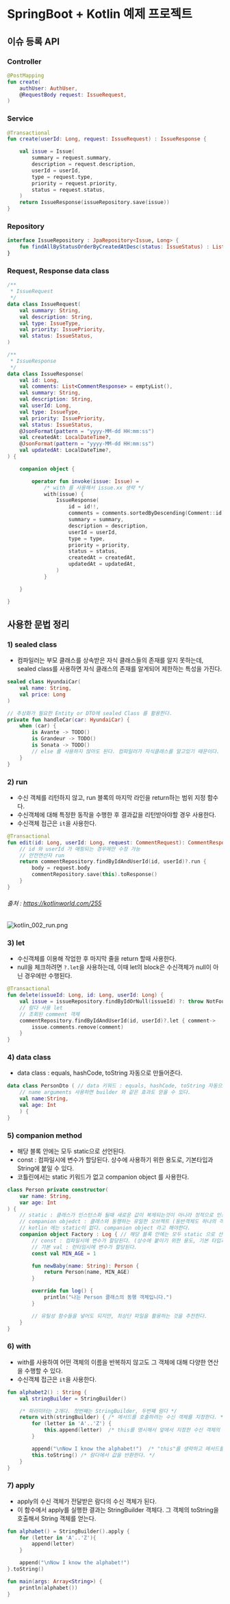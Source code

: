 # SpringBoot + Kotlin 예제 프로젝트

## 이슈 등록 API

### Controller
```kotlin
@PostMapping
fun create(
    authUser: AuthUser,
    @RequestBody request: IssueRequest,
) 
```

### Service
```kotlin
@Transactional
fun create(userId: Long, request: IssueRequest) : IssueResponse {

    val issue = Issue(
        summary = request.summary,
        description = request.description,
        userId = userId,
        type = request.type,
        priority = request.priority,
        status = request.status,
    )
    return IssueResponse(issueRepository.save(issue))
}
```

### Repository
```kotlin
interface IssueRepository : JpaRepository<Issue, Long> {
    fun findAllByStatusOrderByCreatedAtDesc(status: IssueStatus) : List<Issue>?
}
```

### Request, Response data class
```kotlin
/**
 * IssueRequest
 */
data class IssueRequest(
    val summary: String,
    val description: String,
    val type: IssueType,
    val priority: IssuePriority,
    val status: IssueStatus,
)

/**
 * IssueResponse
 */
data class IssueResponse(
    val id: Long,
    val comments: List<CommentResponse> = emptyList(),
    val summary: String,
    val description: String,
    val userId: Long,
    val type: IssueType,
    val priority: IssuePriority,
    val status: IssueStatus,
    @JsonFormat(pattern = "yyyy-MM-dd HH:mm:ss")
    val createdAt: LocalDateTime?,
    @JsonFormat(pattern = "yyyy-MM-dd HH:mm:ss")
    val updatedAt: LocalDateTime?,
) {

    companion object {

        operator fun invoke(issue: Issue) =
            /* with 를 사용해서 issue.xx 생략 */
            with(issue) {
                IssueResponse(
                    id = id!!,
                    comments = comments.sortedByDescending(Comment::id).map(Comment::toResponse),
                    summary = summary,
                    description = description,
                    userId = userId,
                    type = type,
                    priority = priority,
                    status = status,
                    createdAt = createdAt,
                    updatedAt = updatedAt,
                )
            }

    }

}
```

## 사용한 문법 정리

### 1) sealed class
- 컴파일러는 부모 클래스를 상속받은 자식 클래스들의 존재를 알지 못하는데, sealed class를 사용하면 자식 클래스의 존재를 알게되어 제한하는 특성을 가진다.

```kotlin
sealed class HyundaiCar(
    val name: String,
    val price: Long
)

// 추상화가 필요한 Entity or DTO에 sealed Class 를 활용한다.
private fun handleCar(car: HyundaiCar) {
    when (car) {
        is Avante -> TODO()
        is Grandeur -> TODO()
        is Sonata -> TODO()
        // else 를 사용하지 않아도 된다. 컴파일러가 자식클래스를 알고있기 때문이다.
    }
}
```

### 2) run
- 수신 객체를 리턴하지 않고, run 블록의 마지막 라인을 return하는 범위 지정 함수다.
- 수신객체에 대해 특정한 동작을 수행한 후 결과값을 리턴받아야할 경우 사용한다.
- 수신객체 접근은 `it`을 사용한다.

```kotlin
@Transactional
fun edit(id: Long, userId: Long, request: CommentRequest): CommentResponse? {
    // id 와 userId 가 매핑되는 경우에만 수정 가능
    // 안전연산자 run
    return commentRepository.findByIdAndUserId(id, userId)?.run {
        body = request.body
        commentRepository.save(this).toResponse()
    }
}
```

###### 출처 : https://kotlinworld.com/255
![kotlin_002_run.png](../image/kotlin_002_run.png)

### 3) let
- 수신객체를 이용해 작업한 후 마지막 줄을 return 할때 사용한다.
- null을 체크하려면 `?.let`을 사용하는데, 이때 let의 block은 수신객체가 null이 아닌 경우에만 수행된다.

```kotlin
@Transactional
fun delete(issueId: Long, id: Long, userId: Long) {
    val issue = issueRepository.findByIdOrNull(issueId) ?: throw NotFoundException("이슈가 존재하지 않습니다")
    // 람다 사용 let
    // 조회된 comment 객체
    commentRepository.findByIdAndUserId(id, userId)?.let { comment->
        issue.comments.remove(comment)
    }
}
```

### 4) data class
- data class : equals, hashCode, toString 자동으로 만들어준다.

```kotlin
data class PersonDto ( // data 키워드 : equals, hashCode, toString 자동으로 만들어준다.
    // name arguments 사용하면 builder 와 같은 효과도 얻을 수 있다.
    val name:String,
    val age: Int
    ) {
}
```

### 5) companion method
- 해당 블록 안에는 모두 static으로 선언된다.
- const : 컴파일시에 변수가 할당된다. 상수에 사용하기 위한 용도로, 기본타입과 String에 붙일 수 있다.
- 코틀린에서는 static 키워드가 없고 companion object 를 사용한다.

```kotlin
class Person private constructor(
    var name: String,
    var age: Int
) {
    // static : 클래스가 인스턴스화 될때 새로운 값이 복제되는것이 아니라 정적으로 인스턴스끼리의 값을 공유한다.
    // companion objedct : 클래스와 동행하는 유일한 오브젝트 (동반객체도 하나의 객체로 간주된다. 이름을 붙일 수 있고, interface를 구현할수도 있다.)
    // kotlin 에는 static이 없다. companion object 라고 해야한다.
    companion object Factory : Log { // 해당 블록 안에는 모두 static 으로 선언된다.
        // const : 컴파일시에 변수가 할당된다. (상수에 붙이기 위한 용도, 기본 타입과 String에 붙일 수 있음)
        // 기본 val : 런타임시에 변수가 할당된다.
        const val MIN_AGE = 1

        fun newBaby(name: String): Person {
            return Person(name, MIN_AGE)
        }

        override fun log() {
            println("나는 Person 클래스의 동행 객체입니다.")
        }

        // 유틸성 함수들을 넣어도 되지만, 최상단 파일을 활용하는 것을 추천한다.
    }
}
```

### 6) with
- with를 사용하여 어떤 객체의 이름을 반복하지 않고도 그 객체에 대해 다양한 연산을 수행할 수 있다.
- 수신객체 접근은 `it`을 사용한다.

```kotlin
fun alphabet2() : String {
    val stringBuilder = StringBuilder()

    /* 파라미터는 2개다. 첫번째는 StringBuilder, 두번째 람다 */
    return with(stringBuilder) { /* 메서드를 호출하려는 수신 객체를 지정한다. */
        for (letter in 'A'..'Z') {
            this.append(letter)  /* this를 명시해서 앞에서 지정한 수신 객체의 메서드를 호출한다. */
        }

        append("\nNow I know the alphabet!")  /* "this"를 생략하고 메서드를 호출한다. */
        this.toString() /* 람다에서 값을 반환한다. */
    }
}
```

### 7) apply
- apply의 수신 객체가 전달받은 람다의 수신 객체가 된다.
- 이 함수에서 apply를 실행한 결과는 StringBuilder 객체다. 그 객체의 toString을 호출해서 String 객체를 얻는다.

```kotlin
fun alphabet() = StringBuilder().apply {
    for (letter in 'A'..'Z'){
        append(letter)
    }

    append("\nNow I know the alphabet!")
}.toString()

fun main(args: Array<String>) {
    println(alphabet())
}
```
